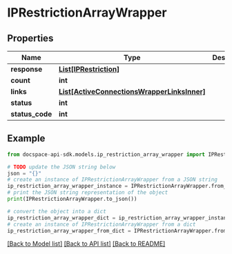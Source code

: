 # IPRestrictionArrayWrapper

## Properties

Name | Type | Description | Notes
------------ | ------------- | ------------- | -------------
**response** | [**List[IPRestriction]**](IPRestriction.md) |  | [optional] 
**count** | **int** |  | [optional] 
**links** | [**List[ActiveConnectionsWrapperLinksInner]**](ActiveConnectionsWrapperLinksInner.md) |  | [optional] 
**status** | **int** |  | [optional] 
**status_code** | **int** |  | [optional] 

## Example

```python
from docspace-api-sdk.models.ip_restriction_array_wrapper import IPRestrictionArrayWrapper

# TODO update the JSON string below
json = "{}"
# create an instance of IPRestrictionArrayWrapper from a JSON string
ip_restriction_array_wrapper_instance = IPRestrictionArrayWrapper.from_json(json)
# print the JSON string representation of the object
print(IPRestrictionArrayWrapper.to_json())

# convert the object into a dict
ip_restriction_array_wrapper_dict = ip_restriction_array_wrapper_instance.to_dict()
# create an instance of IPRestrictionArrayWrapper from a dict
ip_restriction_array_wrapper_from_dict = IPRestrictionArrayWrapper.from_dict(ip_restriction_array_wrapper_dict)
```
[[Back to Model list]](../README.md#documentation-for-models) [[Back to API list]](../README.md#documentation-for-api-endpoints) [[Back to README]](../README.md)


